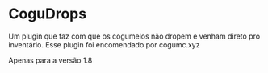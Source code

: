 # CoguDrops
Um plugin que faz com que os cogumelos não dropem e venham direto pro inventário.
Esse plugin foi encomendado por cogumc.xyz

Apenas para a versão 1.8
